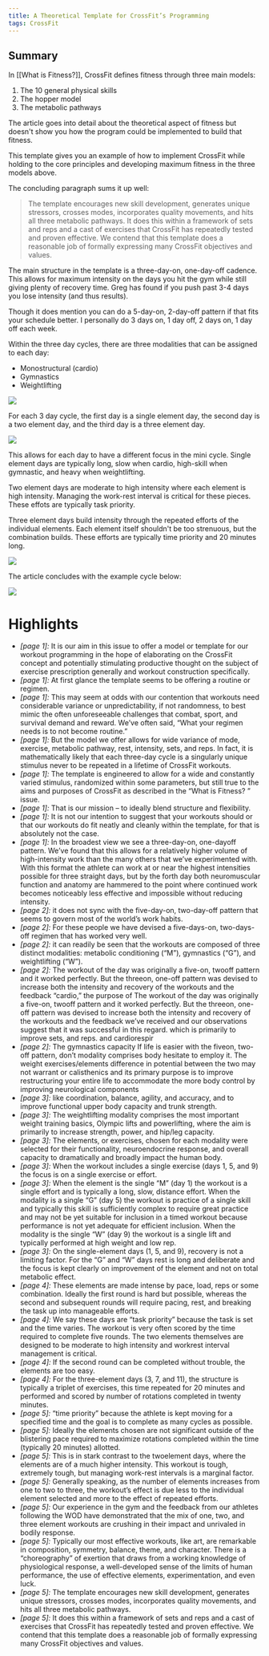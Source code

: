 ```yaml
---
title: A Theoretical Template for CrossFit’s Programming
tags: CrossFit
---
```


## Summary

In [[What is Fitness?]], CrossFit defines fitness through three main models: 

1. The 10 general physical skills
2. The hopper model
3. The metabolic pathways

The article goes into detail about the theoretical aspect of fitness but doesn't show you how the program could be implemented to build that fitness. 

This template gives you an example of how to implement CrossFit while holding to the core principles and developing maximum fitness in the three models above.

The concluding paragraph sums it up well:

> The template encourages new skill development, generates unique stressors, crosses modes, incorporates quality movements, and hits all three metabolic pathways. It does this within a framework of sets and reps and a cast of exercises that CrossFit has repeatedly tested and proven effective. We contend that this template does a reasonable job of formally expressing many CrossFit objectives and values.

The main structure in the template is a three-day-on, one-day-off cadence. This allows for maximum intensity on the days you hit the gym while still giving plenty of recovery time. Greg has found if you push past 3-4 days you lose intensity (and thus results).

Though it does mention you can do a 5-day-on, 2-day-off pattern if that fits your schedule better. I personally do 3 days on, 1 day off, 2 days on, 1 day off each week.

Within the three day cycles, there are three modalities that can be assigned to each day:

- Monostructural (cardio)
- Gymnastics
- Weightlifting

![](/note-images/crossfit-exercises-by-modality.png)

For each 3 day cycle, the first day is a single element day, the second day is a two element day, and the third day is a three element day.

![](/note-images/crossfit-programming-macro-view.png)

This allows for each day to have a different focus in the mini cycle. Single element days are typically long, slow when cardio, high-skill when gymnastic, and heavy when weightlifting. 

Two element days are moderate to high intensity where each element is high intensity. Managing the work-rest interval is critical for these pieces. These effots are typically task priority.

Three element days build intensity through the repeated efforts of the individual elements. Each element itself shouldn't be too strenuous, but the combination builds. These efforts are typically time priority and 20 minutes long.

![](/note-images/crossfit-workout-sructure.png)

The article concludes with the example cycle below:

![](/note-images/crossfit-workout-examples.png)


# Highlights
- *[page 1]:* It is our aim in this issue to offer a model or template for our workout programming in the hope of elaborating on the CrossFit concept and potentially stimulating productive thought on the subject of exercise prescription generally and workout construction specifically.
- *[page 1]:* At first glance the template seems to be offering a routine or regimen.
- *[page 1]:* This may seem at odds with our contention that workouts need considerable variance or unpredictability, if not randomness, to best mimic the often unforeseeable challenges that combat, sport, and survival demand and reward. We’ve often said, “What your regimen needs is to not become routine.”
- *[page 1]:* But the model we offer allows for wide variance of mode, exercise, metabolic pathway, rest, intensity, sets, and reps. In fact, it is mathematically likely that each three-day cycle is a singularly unique stimulus never to be repeated in a lifetime of CrossFit workouts.
- *[page 1]:* The template is engineered to allow for a wide and constantly varied stimulus, randomized within some parameters, but still true to the aims and purposes of CrossFit as described in the “What is Fitness? ” issue.
- *[page 1]:* That is our mission – to ideally blend structure and flexibility.
- *[page 1]:* It is not our intention to suggest that your workouts should or that our workouts do fit neatly and cleanly within the template, for that is absolutely not the case.
- *[page 1]:* In the broadest view we see a three-day-on, one-dayoff pattern. We’ve found that this allows for a relatively higher volume of high-intensity work than the many others that we’ve experimented with. With this format the athlete can work at or near the highest intensities possible for three straight days, but by the forth day both neuromuscular function and anatomy are hammered to the point where continued work becomes noticeably less effective and impossible without reducing intensity.
- *[page 2]:* it does not sync with the five-day-on, two-day-off pattern that seems to govern most of the world’s work habits.
- *[page 2]:* For these people we have devised a five-days-on, two-days-off regimen that has worked very well.
- *[page 2]:* it can readily be seen that the workouts are composed of three distinct modalities: metabolic conditioning (“M”), gymnastics (“G”), and weightlifting (“W”).
- *[page 2]:* The workout of the day was originally a five-on, twooff pattern and it worked perfectly. But the threeon, one-off pattern was devised to increase both the intensity and recovery of the workouts and the feedback “cardio,” the purpose of The workout of the day was originally a five-on, twooff pattern and it worked perfectly. But the threeon, one-off pattern was devised to increase both the intensity and recovery of the workouts and the feedback we’ve received and our observations suggest that it was successful in this regard. which is primarily to improve sets, and reps. and cardiorespir
- *[page 2]:* The gymnastics capacity If life is easier with the fiveon, two-off pattern, don’t modality comprises body hesitate to employ it. The weight exercises/elements difference in potential between the two may not warrant or calisthenics and its primary purpose is to improve restructuring your entire life to accommodate the more body control by improving neurological components
- *[page 3]:* like coordination, balance, agility, and accuracy, and to improve functional upper body capacity and trunk strength.
- *[page 3]:* The weightlifting modality comprises the most important weight training basics, Olympic lifts and powerlifting, where the aim is primarily to increase strength, power, and hip/leg capacity.
- *[page 3]:* The elements, or exercises, chosen for each modality were selected for their functionality, neuroendocrine response, and overall capacity to dramatically and broadly impact the human body.
- *[page 3]:* When the workout includes a single exercise (days 1, 5, and 9) the focus is on a single exercise or effort.
- *[page 3]:* When the element is the single “M” (day 1) the workout is a single effort and is typically a long, slow, distance effort. When the modality is a single “G” (day 5) the workout is practice of a single skill and typically this skill is sufficiently complex to require great practice and may not be yet suitable for inclusion in a timed workout because performance is not yet adequate for efficient inclusion. When the modality is the single “W” (day 9) the workout is a single lift and typically performed at high weight and low rep.
- *[page 3]:* On the single-element days (1, 5, and 9), recovery is not a limiting factor. For the “G” and “W” days rest is long and deliberate and the focus is kept clearly on improvement of the element and not on total metabolic effect.
- *[page 4]:* These elements are made intense by pace, load, reps or some combination. Ideally the first round is hard but possible, whereas the second and subsequent rounds will require pacing, rest, and breaking the task up into manageable efforts.
- *[page 4]:* We say these days are “task priority” because the task is set and the time varies. The workout is very often scored by the time required to complete five rounds. The two elements themselves are designed to be moderate to high intensity and workrest interval management is critical.
- *[page 4]:* If the second round can be completed without trouble, the elements are too easy.
- *[page 4]:* For the three-element days (3, 7, and 11), the structure is typically a triplet of exercises, this time repeated for 20 minutes and performed and scored by number of rotations completed in twenty minutes.
- *[page 5]:* “time priority” because the athlete is kept moving for a specified time and the goal is to complete as many cycles as possible.
- *[page 5]:* Ideally the elements chosen are not significant outside of the blistering pace required to maximize rotations completed within the time (typically 20 minutes) allotted.
- *[page 5]:* This is in stark contrast to the twoelement days, where the elements are of a much higher intensity. This workout is tough, extremely tough, but managing work-rest intervals is a marginal factor.
- *[page 5]:* Generally speaking, as the number of elements increases from one to two to three, the workout’s effect is due less to the individual element selected and more to the effect of repeated efforts.
- *[page 5]:* Our experience in the gym and the feedback from our athletes following the WOD have demonstrated that the mix of one, two, and three element workouts are crushing in their impact and unrivaled in bodily response.
- *[page 5]:* Typically our most effective workouts, like art, are remarkable in composition, symmetry, balance, theme, and character. There is a “choreography” of exertion that draws from a working knowledge of physiological response, a well-developed sense of the limits of human performance, the use of effective elements, experimentation, and even luck.
- *[page 5]:* The template encourages new skill development, generates unique stressors, crosses modes, incorporates quality movements, and hits all three metabolic pathways.
- *[page 5]:* It does this within a framework of sets and reps and a cast of exercises that CrossFit has repeatedly tested and proven effective. We contend that this template does a reasonable job of formally expressing many CrossFit objectives and values.

